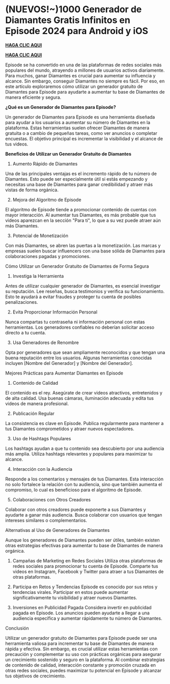 # (NUEVOS!~)1000 Generador de Diamantes Gratis Infinitos en Episode 2024 para Android y iOS

**[HAGA CLIC AQUI](https://lookerstudio.google.com/reporting/029b9827-fee4-4924-a020-377a8b6ebf50)**

**[HAGA CLIC AQUI](https://lookerstudio.google.com/reporting/029b9827-fee4-4924-a020-377a8b6ebf50)**

Episode se ha convertido en una de las plataformas de redes sociales más populares del mundo, atrayendo a millones de usuarios activos diariamente. Para muchos, ganar Diamantes es crucial para aumentar su influencia y alcance. Sin embargo, conseguir Diamantes no siempre es fácil. Por eso, en este artículo exploraremos cómo utilizar un generador gratuito de Diamantes para Episode para ayudarte a aumentar tu base de Diamantes de manera eficiente y segura.

**¿Qué es un Generador de Diamantes para Episode?**

Un generador de Diamantes para Episode es una herramienta diseñada para ayudar a los usuarios a aumentar su número de Diamantes en la plataforma. Estas herramientas suelen ofrecer Diamantes de manera gratuita o a cambio de pequeñas tareas, como ver anuncios o completar encuestas. El objetivo principal es incrementar la visibilidad y el alcance de tus videos.

**Beneficios de Utilizar un Generador Gratuito de Diamantes**

1. Aumento Rápido de Diamantes

Una de las principales ventajas es el incremento rápido de tu número de Diamantes. Esto puede ser especialmente útil si estás empezando y necesitas una base de Diamantes para ganar credibilidad y atraer más vistas de forma orgánica.

2. Mejora del Algoritmo de Episode

El algoritmo de Episode tiende a promocionar contenido de cuentas con mayor interacción. Al aumentar tus Diamantes, es más probable que tus videos aparezcan en la sección "Para ti", lo que a su vez puede atraer aún más Diamantes.

3. Potencial de Monetización

Con más Diamantes, se abren las puertas a la monetización. Las marcas y empresas suelen buscar influencers con una base sólida de Diamantes para colaboraciones pagadas y promociones.

Cómo Utilizar un Generador Gratuito de Diamantes de Forma Segura

1. Investiga la Herramienta

Antes de utilizar cualquier generador de Diamantes, es esencial investigar su reputación. Lee reseñas, busca testimonios y verifica su funcionamiento. Esto te ayudará a evitar fraudes y proteger tu cuenta de posibles penalizaciones.

2. Evita Proporcionar Información Personal

Nunca compartas tu contraseña ni información personal con estas herramientas. Los generadores confiables no deberían solicitar acceso directo a tu cuenta.

3. Usa Generadores de Renombre

Opta por generadores que sean ampliamente reconocidos y que tengan una buena reputación entre los usuarios. Algunas herramientas conocidas incluyen [Nombre del Generador] y [Nombre del Generador].

Mejores Prácticas para Aumentar Diamantes en Episode

1. Contenido de Calidad

El contenido es el rey. Asegúrate de crear videos atractivos, entretenidos y de alta calidad. Usa buenas cámaras, iluminación adecuada y edita tus videos de manera profesional.

2. Publicación Regular

La consistencia es clave en Episode. Publica regularmente para mantener a tus Diamantes comprometidos y atraer nuevos espectadores.

3. Uso de Hashtags Populares

Los hashtags ayudan a que tu contenido sea descubierto por una audiencia más amplia. Utiliza hashtags relevantes y populares para maximizar tu alcance.

4. Interacción con la Audiencia

Responde a los comentarios y mensajes de tus Diamantes. Esta interacción no solo fortalece la relación con tu audiencia, sino que también aumenta el compromiso, lo cual es beneficioso para el algoritmo de Episode.

5. Colaboraciones con Otros Creadores

Colaborar con otros creadores puede exponerte a sus Diamantes y ayudarte a ganar más audiencia. Busca colaborar con usuarios que tengan intereses similares o complementarios.

Alternativas al Uso de Generadores de Diamantes

Aunque los generadores de Diamantes pueden ser útiles, también existen otras estrategias efectivas para aumentar tu base de Diamantes de manera orgánica.

1. Campañas de Marketing en Redes Sociales
Utiliza otras plataformas de redes sociales para promocionar tu cuenta de Episode. Comparte tus videos en Instagram, Facebook y Twitter para atraer a tus Diamantes de otras plataformas.

2. Participa en Retos y Tendencias
Episode es conocido por sus retos y tendencias virales. Participar en estos puede aumentar significativamente tu visibilidad y atraer nuevos Diamantes.

3. Inversiones en Publicidad Pagada
Considera invertir en publicidad pagada en Episode. Los anuncios pueden ayudarte a llegar a una audiencia específica y aumentar rápidamente tu número de Diamantes.

Conclusión

Utilizar un generador gratuito de Diamantes para Episode puede ser una herramienta valiosa para incrementar tu base de Diamantes de manera rápida y efectiva. Sin embargo,
es crucial utilizar estas herramientas con precaución y complementar su uso con prácticas orgánicas para asegurar un crecimiento sostenido y seguro en la plataforma. 
Al combinar estrategias de contenido de calidad, interacción constante y promoción cruzada en otras redes sociales, puedes maximizar tu potencial en Episode y alcanzar tus objetivos de crecimiento.
